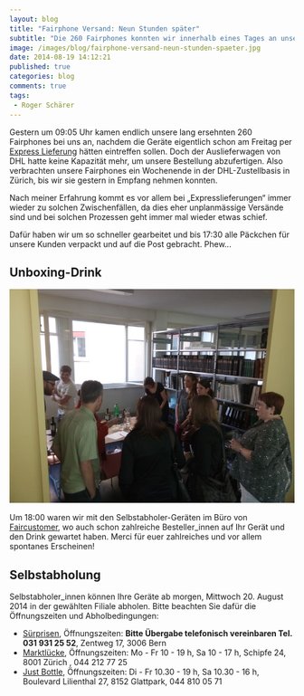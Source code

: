 ```yaml
---
layout: blog
title: "Fairphone Versand: Neun Stunden später"
subtitle: "Die 260 Fairphones konnten wir innerhalb eines Tages an unsere Kunden weiterleiten."
image: /images/blog/fairphone-versand-neun-stunden-spaeter.jpg
date: 2014-08-19 14:12:21
published: true
categories: blog
comments: true
tags:
 - Roger Schärer
---
```

Gestern um 09:05 Uhr kamen endlich unsere lang ersehnten 260 Fairphones bei uns an, nachdem die Geräte eigentlich schon am Freitag per [Express Lieferung][dhl] hätten eintreffen sollen. Doch der Auslieferwagen von DHL hatte keine Kapazität mehr, um unsere Bestellung abzufertigen. Also verbrachten unsere Fairphones ein Wochenende in der DHL-Zustellbasis in Zürich, bis wir sie gestern in Empfang nehmen konnten.

Nach meiner Erfahrung kommt es vor allem bei „Expresslieferungen“ immer wieder zu solchen Zwischenfällen, da dies eher unplanmässige Versände sind und bei solchen Prozessen geht immer mal wieder etwas schief.

Dafür haben wir um so schneller gearbeitet und bis 17:30 alle Päckchen für unsere Kunden verpackt und auf die Post gebracht. Phew...

## Unboxing-Drink
<img class="leadimage" src="/images/blog/fairphone-versand-neun-stunden-spaeter-2.jpg" alt="Fairphone Unboxing-Drink">

Um 18:00 waren wir mit den Selbstabholer-Geräten im Büro von [Faircustomer](http://www.faircustomer.ch), wo auch schon zahlreiche Besteller_innen auf Ihr Gerät und den Drink gewartet haben. Merci für euer zahlreiches und vor allem spontanes Erscheinen!

<a name="selbstabholung"></a>

## Selbstabholung
Selbstabholer_innen können Ihre Geräte ab morgen, Mittwoch 20. August 2014 in der gewählten Filiale abholen. Bitte beachten Sie dafür die Öffnungszeiten und Abholbedingungen:

* [Sürprisen][su], Öffnungszeiten: **Bitte Übergabe telefonisch vereinbaren Tel. 031 931 25 52**, Zentweg 17, 3006 Bern
* [Marktlücke][ml],  Öffnungszeiten: Mo - Fr 10 - 19 h, Sa 10 - 17 h, Schipfe 24, 8001 Zürich , 044 212 77 25
* [Just Bottle][jb], Öffnungszeiten: Di - Fr 10.30 - 19 h, Sa 10.30 - 16 h, Boulevard Lilienthal 27, 8152 Glattpark, 044 810 05 71


[dhl]: http://www.dhl.ch/content/ch/de/express/sendungsverfolgung.shtml?brand=DHL&AWB=1400631094
[jb]: http://www.justbottle.com/
[ml]: http://www.markt-luecke.ch/
[su]: http://www.suerprisen.ch/